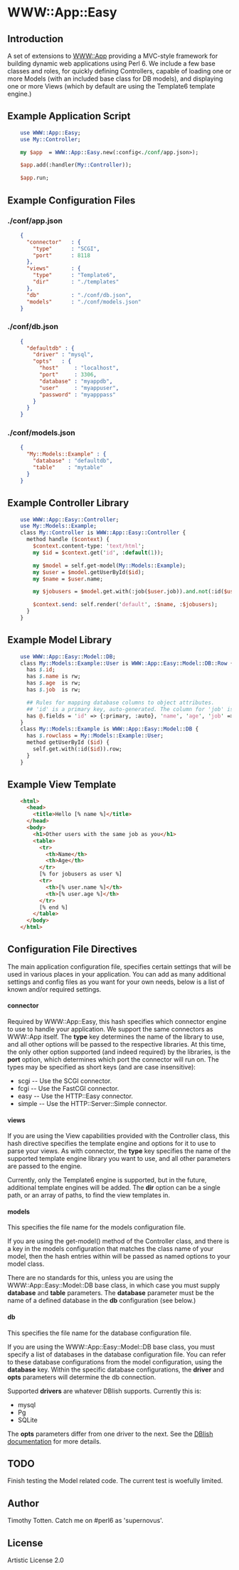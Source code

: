 # WWW::App::Easy

## Introduction

A set of extensions to [WWW::App](https://github.com/supernovus/www-app/) providing a MVC-style 
framework for building dynamic web applications using Perl 6. 
We include a few base classes and roles, for quickly defining Controllers, 
capable of loading one or more Models (with an included base class for DB models), 
and displaying one or more Views (which by default are using the Template6 template engine.)

## Example Application Script

```perl
    use WWW::App::Easy;
    use My::Controller;

    my $app  = WWW::App::Easy.new(:config<./conf/app.json>);

    $app.add(:handler(My::Controller));

    $app.run;
```

## Example Configuration Files

### ./conf/app.json

```json
    {
      "connector"   : {
        "type"      : "SCGI",
        "port"      : 8118
      },
      "views"       : {
        "type"      : "Template6",        
        "dir"       : "./templates"
      },
      "db"          : "./conf/db.json",
      "models"      : "./conf/models.json"
    }
```

### ./conf/db.json

```json
    {
      "defaultdb" : {
        "driver" : "mysql",
        "opts"   : {
          "host"     : "localhost",
          "port"     : 3306,
          "database" : "myappdb",
          "user"     : "myappuser",
          "password" : "myapppass"
        }
      }
    }
```

### ./conf/models.json

```json
    {
      "My::Models::Example" : {
        "database" : "defaultdb",
        "table"    : "mytable"
      }
    }
```

## Example Controller Library

```perl
    use WWW::App::Easy::Controller;
    use My::Models::Example;
    class My::Controller is WWW::App::Easy::Controller {
      method handle ($context) {
        $context.content-type: 'text/html';
        my $id = $context.get('id', :default(1));

        my $model = self.get-model(My::Models::Example);
        my $user = $model.getUserById($id);
        my $name = $user.name;

        my $jobusers = $model.get.with(:job($user.job)).and.not(:id($user.id)).rows;

        $context.send: self.render('default', :$name, :$jobusers);
      }
    }
```

## Example Model Library

```perl
    use WWW::App::Easy::Model::DB;
    class My::Models::Example::User is WWW::App::Easy::Model::DB::Row {
      has $.id;
      has $.name is rw;
      has $.age  is rw;
      has $.job  is rw;

      ## Rules for mapping database columns to object attributes.
      ## 'id' is a primary key, auto-generated. The column for 'job' is called 'position'.
      has @.fields = 'id' => {:primary, :auto}, 'name', 'age', 'job' => 'position';
    }
    class My::Models::Example is WWW::App::Easy::Model::DB {
      has $.rowclass = My::Models::Example::User;
      method getUserById ($id) {
        self.get.with(:id($id)).row;
      }
    }
```

## Example View Template

```html
    <html>
      <head>
        <title>Hello [% name %]</title>
      </head>
      <body>
        <h1>Other users with the same job as you</h1>
        <table>
          <tr>
            <th>Name</th>
            <th>Age</th>
          </tr>
          [% for jobusers as user %]
          <tr>
            <th>[% user.name %]</th>
            <th>[% user.age %]</th>
          </tr>
          [% end %]
        </table>
      </body>
    </html>
```

##  Configuration File Directives

The main application configuration file, specifies certain settings that will
be used in various places in your application. You can add as many additional
settings and config files as you want for your own needs, below is a list of known
and/or required settings.

#### connector

Required by WWW::App::Easy, this hash specifies which connector engine to use to handle
your application. We support the same connectors as WWW::App itself. The __type__ key
determines the name of the library to use, and all other options will be passed to the
respective libraries. At this time, the only other option supported (and indeed required)
by the libraries, is the __port__ option, which determines which port the connector will
run on. The types may be specified as short keys (and are case insensitive):

 * scgi -- Use the SCGI connector.
 * fcgi -- Use the FastCGI connector.
 * easy -- Use the HTTP::Easy connector.
 * simple -- Use the HTTP::Server::Simple connector.

#### views

If you are using the View capabilities provided with the Controller class, this hash
directive specifies the template engine and options for it to use to parse your views. 
As with connector, the __type__ key specifies the name of the supported template engine 
library you want to use, and all other parameters are passed to the engine.

Currently, only the Template6 engine is supported, but in the future, additional template
engines will be added. The __dir__ option can be a single path, or an array of paths, to find
the view templates in.

#### models

This specifies the file name for the models configuration file.

If you are using the get-model() method of the Controller class, and there is a key in the
models configuration that matches the class name of your model, then the hash entries within 
will be passed as named options to your model class. 

There are no standards for this, unless you are using the WWW::App::Easy::Model::DB base 
class, in which case you must supply __database__ and __table__ parameters. The __database__
parameter must be the name of a defined database in the __db__ configuration (see below.)

#### db

This specifies the file name for the database configuration file.

If you are using the WWW::App::Easy::Model::DB base class, you must specify a list of
databases in the database configuration file. You can refer to these database configurations
from the model configuration, using the __database__ key. Within the specific database
configurations, the __driver__ and __opts__ parameters will determine the db connection.

Supported __drivers__ are whatever DBIish supports. Currently this is:

  * mysql
  * Pg
  * SQLite

The __opts__ parameters differ from one driver to the next. 
See the [DBIish documentation](https://github.com/perl6/DBIish/) for more details.

## TODO

Finish testing the Model related code. The current test is woefully limited.

## Author

Timothy Totten. Catch me on #perl6 as 'supernovus'.

## License

Artistic License 2.0

